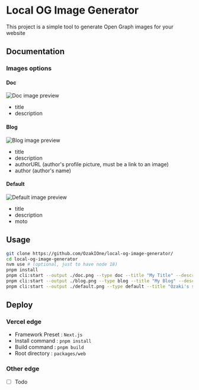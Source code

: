 # Local OG Image Generator

This project is a simple tool to generate Open Graph images for your website

## Documentation

### Images options

#### Doc

![Doc image preview](https://local-og-image-generator-web-git-ozaki-project-ozakione.vercel.app/api/param?type=doc)

- title
- description

#### Blog

![Blog image preview](https://local-og-image-generator-web-git-ozaki-project-ozakione.vercel.app/api/param?type=blog)

- title
- description
- authorURL (author's profile picture, must be a link to an image)
- author (author's name)

#### Default

![Default image preview](https://local-og-image-generator-web-git-ozaki-project-ozakione.vercel.app/api/param?type=default)

- title
- description
- moto

## Usage

```bash
git clone https://github.com/OzakIOne/local-og-image-generator/
cd local-og-image-generator
nvm use # (optional, just to have node 18)
pnpm install
pnpm cli:start --output ./doc.png --type doc --title "My Title" --description "My description"
pnpm cli:start --output ./blog.png --type blog --title "My Blog" --description "My article" --authorURL "https://github.com/ozakione.png" --author "OzakIOne"
pnpm cli:start --output ./default.png --type default --title "Ozaki's site" --description "My website" --moto "I love coding"
```

## Deploy

### Vercel edge

- Framework Preset : `Next.js`
- Install command : `pnpm install`
- Build command : `pnpm build`
- Root directory : `packages/web`

### Other edge

- [ ] Todo

